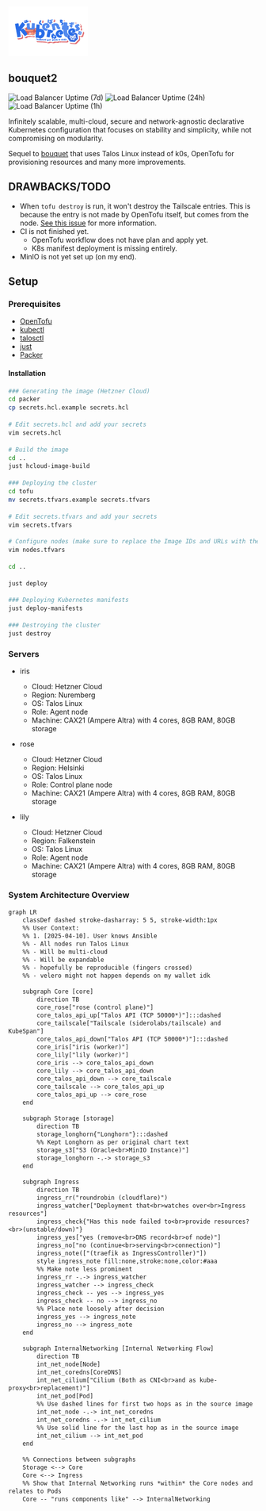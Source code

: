 <img src="https://raw.githubusercontent.com/xelab04/ServiceLogos/refs/heads/main/Kubernetes/Kubernetes%20V3.png"  height="100">

## bouquet2
![Load Balancer Uptime (7d)](https://status.kreato.dev/api/v1/endpoints/internal_lb/uptimes/7d/badge.svg) ![Load Balancer Uptime (24h)](https://status.kreato.dev/api/v1/endpoints/internal_lb/uptimes/24h/badge.svg) ![Load Balancer Uptime (1h)](https://status.kreato.dev/api/v1/endpoints/internal_lb/uptimes/1h/badge.svg)

Infinitely scalable, multi-cloud, secure and network-agnostic declarative Kubernetes configuration that focuses on stability and simplicity, while not compromising on modularity.

Sequel to [bouquet](https://github.com/kreatoo/bouquet) that uses Talos Linux instead of k0s, OpenTofu for provisioning resources and many more improvements.

## DRAWBACKS/TODO
* When `tofu destroy` is run, it won't destroy the Tailscale entries. This is because the entry is not made by OpenTofu itself, but comes from the node. [See this issue](https://github.com/tailscale/terraform-provider-tailscale/issues/68) for more information.
* CI is not finished yet.
  * OpenTofu workflow does not have plan and apply yet.
  * K8s manifest deployment is missing entirely.
* MinIO is not yet set up (on my end).

## Setup

### Prerequisites
* [OpenTofu](https://opentofu.org)
* [kubectl](https://kubernetes.io/docs/tasks/tools/)
* [talosctl](https://www.talos.dev/v1.9/introduction/quickstart/#talosctl)
* [just](https://github.com/casey/just)
* [Packer](https://www.packer.io/)

#### Installation
```bash
### Generating the image (Hetzner Cloud)
cd packer
cp secrets.hcl.example secrets.hcl

# Edit secrets.hcl and add your secrets
vim secrets.hcl

# Build the image
cd ..
just hcloud-image-build

### Deploying the cluster
cd tofu
mv secrets.tfvars.example secrets.tfvars

# Edit secrets.tfvars and add your secrets
vim secrets.tfvars

# Configure nodes (make sure to replace the Image IDs and URLs with the correct ones)
vim nodes.tfvars

cd ..

just deploy

### Deploying Kubernetes manifests
just deploy-manifests

### Destroying the cluster
just destroy
```


### Servers

* iris
    * Cloud: Hetzner Cloud 
    * Region: Nuremberg
    * OS: Talos Linux
    * Role: Agent node
    * Machine: CAX21 (Ampere Altra) with 4 cores, 8GB RAM, 80GB storage

* rose
    * Cloud: Hetzner Cloud
    * Region: Helsinki
    * OS: Talos Linux
    * Role: Control plane node
    * Machine: CAX21 (Ampere Altra) with 4 cores, 8GB RAM, 80GB storage
 
* lily
    * Cloud: Hetzner Cloud
    * Region: Falkenstein
    * OS: Talos Linux
    * Role: Agent node
    * Machine: CAX21 (Ampere Altra) with 4 cores, 8GB RAM, 80GB storage

### System Architecture Overview
```mermaid
graph LR
    classDef dashed stroke-dasharray: 5 5, stroke-width:1px
    %% User Context:
    %% 1. [2025-04-10]. User knows Ansible
    %% - All nodes run Talos Linux
    %% - Will be multi-cloud
    %% - Will be expandable
    %% - hopefully be reproducible (fingers crossed)
    %% - velero might not happen depends on my wallet idk

    subgraph Core [core]
        direction TB
        core_rose["rose (control plane)"]
        core_talos_api_up["Talos API (TCP 50000*)"]:::dashed
        core_tailscale["Tailscale (siderolabs/tailscale) and KubeSpan"]
        core_talos_api_down["Talos API (TCP 50000*)"]:::dashed
        core_iris["iris (worker)"]
        core_lily["lily (worker)"]
        core_iris --> core_talos_api_down
        core_lily --> core_talos_api_down
        core_talos_api_down --> core_tailscale
        core_tailscale --> core_talos_api_up
        core_talos_api_up --> core_rose
    end

    subgraph Storage [storage]
        direction TB
        storage_longhorn{"Longhorn"}:::dashed
        %% Kept Longhorn as per original chart text
        storage_s3["S3 (Oracle<br>MinIO Instance)"]
        storage_longhorn -.-> storage_s3
    end

    subgraph Ingress
        direction TB
        ingress_rr("roundrobin (cloudflare)")
        ingress_watcher["Deployment that<br>watches over<br>Ingress resources"]
        ingress_check{"Has this node failed to<br>provide resources?<br>(unstable/down)"}
        ingress_yes["yes (remove<br>DNS record<br>of node)"]
        ingress_no["no (continue<br>serving<br>connection)"]
        ingress_note(["(traefik as IngressController)"])
        style ingress_note fill:none,stroke:none,color:#aaa
        %% Make note less prominent
        ingress_rr -.-> ingress_watcher
        ingress_watcher --> ingress_check
        ingress_check -- yes --> ingress_yes
        ingress_check -- no --> ingress_no
        %% Place note loosely after decision
        ingress_yes --> ingress_note
        ingress_no --> ingress_note
    end

    subgraph InternalNetworking [Internal Networking Flow]
        direction TB
        int_net_node[Node]
        int_net_coredns[CoreDNS]
        int_net_cilium["Cilium (Both as CNI<br>and as kube-proxy<br>replacement)"]
        int_net_pod[Pod]
        %% Use dashed lines for first two hops as in the source image
        int_net_node -.-> int_net_coredns
        int_net_coredns -.-> int_net_cilium
        %% Use solid line for the last hop as in the source image
        int_net_cilium --> int_net_pod
    end

    %% Connections between subgraphs
    Storage <--> Core
    Core <--> Ingress
    %% Show that Internal Networking runs *within* the Core nodes and relates to Pods
    Core -- "runs components like" --> InternalNetworking
```
